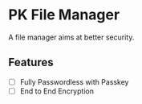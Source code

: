 # PK File Manager

A file manager aims at better security.

## Features

- [ ] Fully Passwordless with Passkey
- [ ] End to End Encryption